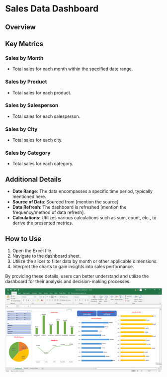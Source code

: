 # Sales Data Dashboard

## Overview

## Key Metrics

### Sales by Month
- Total sales for each month within the specified date range.

### Sales by Product
- Total sales for each product.

### Sales by Salesperson
- Total sales for each salesperson.

### Sales by City
- Total sales for each city.

### Sales by Category
- Total sales for each category.

## Additional Details

- **Date Range**: The data encompasses a specific time period, typically mentioned here.
- **Source of Data**: Sourced from [mention the source].
- **Data Refresh**: The dashboard is refreshed [mention the frequency/method of data refresh].
- **Calculations**: Utilizes various calculations such as sum, count, etc., to derive the presented metrics.

## How to Use

1. Open the Excel file.
2. Navigate to the dashboard sheet.
3. Utilize the slicer to filter data by month or other applicable dimensions.
4. Interpret the charts to gain insights into sales performance.

By providing these details, users can better understand and utilize the dashboard for their analysis and decision-making processes.


![excel dashboard](https://github.com/krishnateja-81/excel_dashboard/blob/master/dashboard%20image.png)



